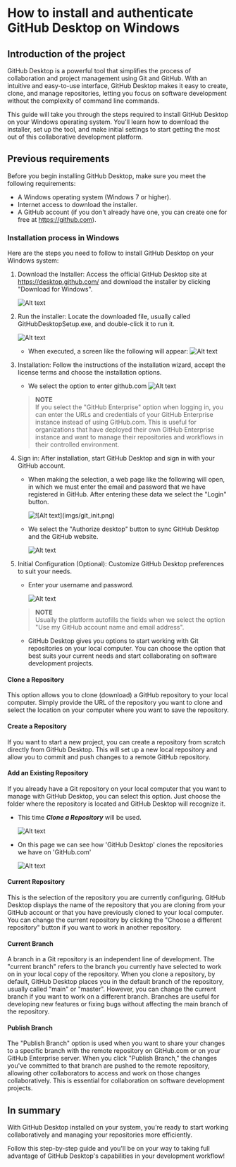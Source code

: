 # How to install and authenticate GitHub Desktop on Windows

## Introduction of the project

GitHub Desktop is a powerful tool that simplifies the process of collaboration and project management using Git and GitHub. With an intuitive and easy-to-use interface, GitHub Desktop makes it easy to create, clone, and manage repositories, letting you focus on software development without the complexity of command line commands.

This guide will take you through the steps required to install GitHub Desktop on your Windows operating system. You'll learn how to download the installer, set up the tool, and make initial settings to start getting the most out of this collaborative development platform.

## Previous requirements

Before you begin installing GitHub Desktop, make sure you meet the following requirements:

- A Windows operating system (Windows 7 or higher).
- Internet access to download the installer.
- A GitHub account (if you don't already have one, you can create one for free at <https://github.com>).

### Installation process in Windows

Here are the steps you need to follow to install GitHub Desktop on your Windows system:

1. Download the Installer: Access the official GitHub Desktop site at <https://desktop.github.com/> and download the installer by clicking "Download for Windows".

    ![Alt text](imgs/git_dekt_down.png)

2. Run the installer: Locate the downloaded file, usually called GitHubDesktopSetup.exe, and double-click it to run it.

    ![Alt text](imgs/download_program.png)
    - When executed, a screen like the following will appear:
    ![Alt text](imgs/git_install.png)

3. Installation: Follow the instructions of the installation wizard, accept the license terms and choose the installation options.
    - We select the option to enter github.com
    ![Alt text](imgs/git_init.png)

    > **NOTE**  
    If you select the "GitHub Enterprise" option when logging in, you can enter the URLs and credentials of your GitHub Enterprise instance instead of using GitHub.com. This is useful for organizations that have deployed their own GitHub Enterprise instance and want to manage their repositories and workflows in their controlled environment.

4. Sign in: After installation, start GitHub Desktop and sign in with your GitHub account.

    - When making the selection, a web page like the following will open, in which we must enter the email and password that we have registered in GitHub. After entering these data we select the "Login" button.

        ![!\[Alt text\](imgs/git_init.png)](imgs/Screenshot_17.png)

    - We select the "Authorize desktop" button to sync GitHub Desktop and the GitHub website.

         ![Alt text](imgs/Screenshot_18.png)

5. Initial Configuration (Optional): Customize GitHub Desktop preferences to suit your needs.
    - Enter your username and password.

        ![Alt text](imgs/Screenshot_20.png)

    > **NOTE**  
    Usually the platform autofills the fields when we select the option "Use my GitHub account name and email address".

    - GitHub Desktop gives you options to start working with Git repositories on your local computer. You can choose the option that best suits your current needs and start collaborating on software development projects.

#### Clone a Repository

This option allows you to clone (download) a GitHub repository to your local computer. Simply provide the URL of the repository you want to clone and select the location on your computer where you want to save the repository.

#### Create a Repository

If you want to start a new project, you can create a repository from scratch directly from GitHub Desktop. This will set up a new local repository and allow you to commit and push changes to a remote GitHub repository.

#### Add an Existing Repository

If you already have a Git repository on your local computer that you want to manage with GitHub Desktop, you can select this option. Just choose the folder where the repository is located and GitHub Desktop will recognize it.

- This time ***Clone a Repository*** will be used.

    ![Alt text](imgs/Screenshot_21.png)

- On this page we can see how 'GitHub Desktop' clones the repositories we have on 'GitHub.com'

    ![Alt text](imgs/Screenshot_22.png)

#### Current Repository

This is the selection of the repository you are currently configuring. GitHub Desktop displays the name of the repository that you are cloning from your GitHub account or that you have previously cloned to your local computer. You can change the current repository by clicking the "Choose a different repository" button if you want to work in another repository.

#### Current Branch

A branch in a Git repository is an independent line of development. The "current branch" refers to the branch you currently have selected to work on in your local copy of the repository. When you clone a repository, by default, GitHub Desktop places you in the default branch of the repository, usually called "main" or "master". However, you can change the current branch if you want to work on a different branch. Branches are useful for developing new features or fixing bugs without affecting the main branch of the repository.

#### Publish Branch

The "Publish Branch" option is used when you want to share your changes to a specific branch with the remote repository on GitHub.com or on your GitHub Enterprise server. When you click "Publish Branch," the changes you've committed to that branch are pushed to the remote repository, allowing other collaborators to access and work on those changes collaboratively. This is essential for collaboration on software development projects.

## In summary

With GitHub Desktop installed on your system, you're ready to start working collaboratively and managing your repositories more efficiently.

Follow this step-by-step guide and you'll be on your way to taking full advantage of GitHub Desktop's capabilities in your development workflow!
